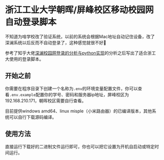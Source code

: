 # 浙江工业大学朝晖/屏峰校区移动校园网自动登录脚本

不知道为啥学校改了验证系统，以前的系统会根据Mac地址自动记住设备，改了深澜系统以后反而不自动登录了，这种感觉就很不好🤯

参考了知乎大佬[深澜校园网登录的分析与python实现](https://zhuanlan.zhihu.com/p/122556315)的分析之后写出了适合浙工大使用的登录脚本。

## 开始之前

你需要在程序目录下创建一个名称为`.env`的环境变量配置文件，你可以查看`.env.example`配置你的学号、密码和服务器ip地址，屏峰校区为192.168.210.171，朝晖校区需要自行查看。

目前提供windows amd64、linux misple（小米路由器）的已编译版本，其他系统可以自行下载源码编译。

## 使用方法

直接运行下载好的二进制文件运行即可，你也可以把它设置为开机自启动或特定时间运行。